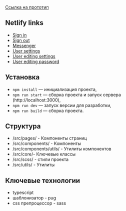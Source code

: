 [Ссылка на прототип](https://www.figma.com/file/zoLY1xVwlhbMUxpHslGQDp/middle.messenger.praktikum.yandex?type=design&t=ruOBLon7eRgVs26J-6)

## Netlify links

- [Sign in](https://deploy--jocular-rugelach-1c03ff.netlify.app/)
- [Sign out](https://deploy--jocular-rugelach-1c03ff.netlify.app/sign-up/)
- [Messenger](https://deploy--jocular-rugelach-1c03ff.netlify.app/messenger/)
- [User settings](https://deploy--jocular-rugelach-1c03ff.netlify.app/settings/)
- [User editing settings](https://deploy--jocular-rugelach-1c03ff.netlify.app/editing-settings/)
- [User editing password](https://deploy--jocular-rugelach-1c03ff.netlify.app/editing-password/)

## Установка

- `npm install` — инициализация проекта,
- `npm run start` — сборка проекта и запуск сервера (http://localhost:3000),
- `npm run dev` — запуск версии для разработки,
- `npm run build` — сборка проекта.

## Структура

- /src/pages/ - Компоненты страниц
- /src/components/ - Компоненты
- /src/components/utils/ - Утилиты компонентов
- /src/core/- Ключевые классы
- /src/scss/ - стили проекта
- /src/utils/ - Утилиты

## Ключевые технологии

- typescript
- шаблонизатор - pug
- css препроцессор - sass
